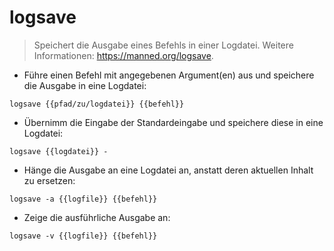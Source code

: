 # logsave

> Speichert die Ausgabe eines Befehls in einer Logdatei.
> Weitere Informationen: <https://manned.org/logsave>.

- Führe einen Befehl mit angegebenen Argument(en) aus und speichere die Ausgabe in eine Logdatei:

`logsave {{pfad/zu/logdatei}} {{befehl}}`

- Übernimm die Eingabe der Standardeingabe und speichere diese in eine Logdatei:

`logsave {{logdatei}} -`

- Hänge die Ausgabe an eine Logdatei an, anstatt deren aktuellen Inhalt zu ersetzen:

`logsave -a {{logfile}} {{befehl}}`

- Zeige die ausführliche Ausgabe an:

`logsave -v {{logfile}} {{befehl}}`
